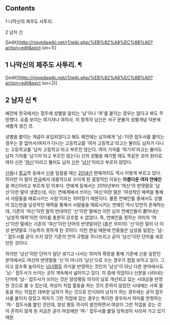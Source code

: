 ## Contents

    

1 나막신의 제주도 사투리.

2 남자 신

[[edit](http://rigvedawiki.net/r1/wiki.php/%EB%82%A8%EC%8B%A0?action=edit&sect
ion=1)]

## 1 나막신의 제주도 사투리. ¶

  

[[edit](http://rigvedawiki.net/r1/wiki.php/%EB%82%A8%EC%8B%A0?action=edit&sect
ion=2)]

## 2 남자 신 ¶

예전에 한국에서는 접두에 성별을 알리는 '남'이나 '여'를 붙이는 경우는 없다고 봐도 무방했다. 요즘 보이는 여기자나 여의사, 이 항목의
남신은 서구 문물의 성별개념 덕분에 새롭게 생긴 것.

  

성별을 붙이는 개념이 유입되었다고 해도 예전에는 남자에게 '남-'이란 접두사를 붙이는 경우는 잘 없어서(여자가 다니는 고등학교를 '여자
고등학교'라고는 불러도 남자가 다니는 고등학교를 '남자 고등학교'라고 부르진 않는다. 여자 기자를 '여기자'라고는 불러도 남자 기자를
'남기자'라고 부르진 않는다) 신의 성별을 얘기할 때도 똑같은 조어 원리로 여자 신은
'[여신](%EC%97%AC%EC%8B%A0.md)'이라고 불러도 남자 [신](%EC%8B%A0.md)은
'[남신](%EB%82%A8%EC%8B%A0.md)'이라고 부르지 않았다.

  

[신화](%EC%8B%A0%ED%99%94.md)나 [종교](%EC%A2%85%EA%B5%90.md)학 등에서
[신](%EC%8B%A0.md)을 일컬을 때는 [2014년](2014%EB%85%84.md) 현재까지도 역시 이렇게 부르고 있다.
하지만 이 말이 [한국](%ED%95%9C%EA%B5%AD.md)에서 대중적으로 쓰이게 된 결정적인 이유는 **아름다운 여자
연예인**을 여신이라고 부르게 된 이후다. 연예계 등에서는 2010년부터 '여신'의 반댓말로 '남신'이란 말이 생겼는데, 이는 연예계에서
쓰이는 '여신'이란 말은 '여성적인 매력을 통해서 사람들을 매료시키는 사람'이라는 의미였기 때문이다. 물론 연예인들 중에서도 성별이 있는만큼
남성적인 매력을 통해서 사람들을 매료시키는 연예인 역시 당연히 존재하는데, 기존의 '여신'이란 말의 반대어인 '신'이란 말에선 이런 남자
연예인들이 뿜어내는 '남성적 매력'이란 의미를 충분히 강조할 수 없었다. 즉, 연예인을 칭하는 의미의 '여신'이란 말에는 기존의 '여신'이란
단어의 반댓말이던 (좁은 의미의) '신'이란 말이 더 이상 반댓말로 기능하지 못하게 된 것이다. 이런 현실 때문에 언중들은 남성을 일컫는
'남-' 접두사를 굳이 쓰지 않던 기존의 언어 규범을 무너뜨리고 굳이 '남신'이란 단어를 새로 만든 것이다.

  

하지만 '남신'이란 단어가 일단 생기고 나서는 의미의 확장을 통해 기존에 신을 일컫던 분야에서도 여신의 반댓말을 '신'이 아니라 '남신'으로
쓰는 경우가 점점 보이고 있다. 그리고 갈수록 높아지는
[남녀평등](%EB%82%A8%EB%85%80%ED%8F%89%EB%93%B1.md) 의식을 반영하는 것인지 '남신'이 아닌 다른
분야에서도 '남-' 접두사가 쓰이는 곳이 계속해서 넓어지고 있다. 이 중에 직업이나 신분을 나타내는 단어에 '남-' 접두사가 쓰이는 것은
양성평등 의식이 날로 개선되고 있는 시대상을 반영한 것으로 볼 수 있는데, 여성이 직업 활동을 하는 것이 흔하지 않았던 시대에는 사회 활동을
하는 직업은 대부분 남자가 하는 것으로 인식되어 남자가 하는 경우에는 굳이 접두사를 붙이지 않았고 여자가 그런 직업에 있는 경우는 특이한
경우라서 의미를 한정하는 '여-' 접두사를 붙인 것인데, 양성 평등 의식이 발전하면서 여성이 그런 직업을 갖는 것이 흔하지 않게 된 지금은
굳이 여성에만 '여-' 접두사를 붙일 당위성이 사라져 가고 있기 때문.

